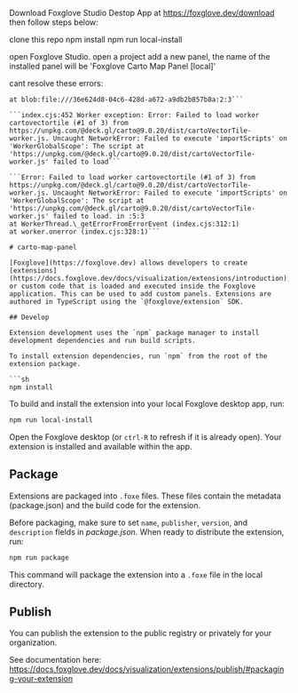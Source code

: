Download Foxglove Studio Destop App at https://foxglove.dev/download then follow steps below:

clone this repo
npm install
npm run local-install

open Foxglove Studio.
open a project
add a new panel, the name of the installed panel will be 'Foxglove Carto Map Panel [local]'

cant resolve these errors:
```36e624d8-04c6-428d-a672-a9db2b857b8a:4 DOMException: Failed to execute 'importScripts' on 'WorkerGlobalScope': The script at 'https://unpkg.com/@deck.gl/carto@9.0.20/dist/cartoVectorTile-worker.js' failed to load.
at blob:file:///36e624d8-04c6-428d-a672-a9db2b857b8a:2:3```

```index.cjs:452 Worker exception: Error: Failed to load worker cartovectortile (#1 of 3) from https://unpkg.com/@deck.gl/carto@9.0.20/dist/cartoVectorTile-worker.js. Uncaught NetworkError: Failed to execute 'importScripts' on 'WorkerGlobalScope': The script at 'https://unpkg.com/@deck.gl/carto@9.0.20/dist/cartoVectorTile-worker.js' failed to load```

```Error: Failed to load worker cartovectortile (#1 of 3) from https://unpkg.com/@deck.gl/carto@9.0.20/dist/cartoVectorTile-worker.js. Uncaught NetworkError: Failed to execute 'importScripts' on 'WorkerGlobalScope': The script at 'https://unpkg.com/@deck.gl/carto@9.0.20/dist/cartoVectorTile-worker.js' failed to load. in :5:3
at WorkerThread.\_getErrorFromErrorEvent (index.cjs:312:1)
at worker.onerror (index.cjs:328:1)```

# carto-map-panel

[Foxglove](https://foxglove.dev) allows developers to create [extensions](https://docs.foxglove.dev/docs/visualization/extensions/introduction), or custom code that is loaded and executed inside the Foxglove application. This can be used to add custom panels. Extensions are authored in TypeScript using the `@foxglove/extension` SDK.

## Develop

Extension development uses the `npm` package manager to install development dependencies and run build scripts.

To install extension dependencies, run `npm` from the root of the extension package.

```sh
npm install
```

To build and install the extension into your local Foxglove desktop app, run:

```sh
npm run local-install
```

Open the Foxglove desktop (or `ctrl-R` to refresh if it is already open). Your extension is installed and available within the app.

## Package

Extensions are packaged into `.foxe` files. These files contain the metadata (package.json) and the build code for the extension.

Before packaging, make sure to set `name`, `publisher`, `version`, and `description` fields in _package.json_. When ready to distribute the extension, run:

```sh
npm run package
```

This command will package the extension into a `.foxe` file in the local directory.

## Publish

You can publish the extension to the public registry or privately for your organization.

See documentation here: https://docs.foxglove.dev/docs/visualization/extensions/publish/#packaging-your-extension
